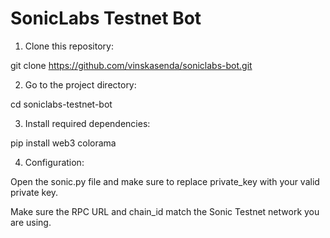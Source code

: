 # SonicLabs Testnet Bot

1. Clone this repository:

git clone https://github.com/vinskasenda/soniclabs-bot.git

2. Go to the project directory:

cd soniclabs-testnet-bot

3. Install required dependencies:

pip install web3 colorama

4. Configuration:
   
Open the sonic.py file and make sure to replace private_key with your valid private key.

Make sure the RPC URL and chain_id match the Sonic Testnet network you are using.

